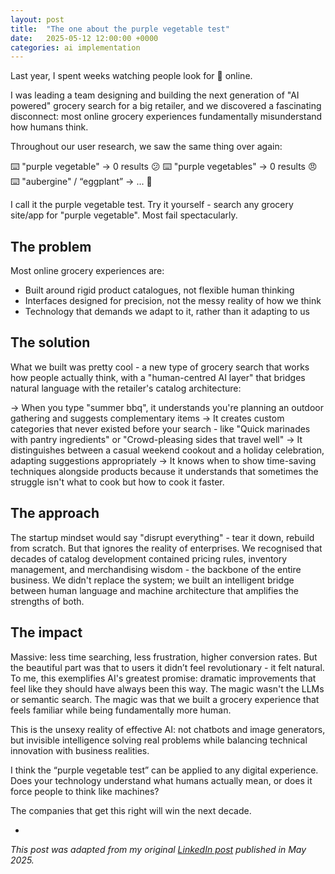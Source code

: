 ```yaml
---
layout: post
title:  "The one about the purple vegetable test"
date:   2025-05-12 12:00:00 +0000
categories: ai implementation
---
```


Last year, I spent weeks watching people look for 🍆 online.

I was leading a team designing and building the next generation of "AI powered" grocery search for a big retailer, and we discovered a fascinating disconnect: most online grocery experiences fundamentally misunderstand how humans think.

Throughout our user research, we saw the same thing over again:

⌨️ "purple vegetable" → 0 results 😕
⌨️ "purple vegetables" → 0 results 😠
⌨️ "aubergine" / “eggplant” → ... 🤔

I call it the purple vegetable test. Try it yourself - search any grocery site/app for "purple vegetable". Most fail spectacularly.

## The problem

Most online grocery experiences are:
* Built around rigid product catalogues, not flexible human thinking
* Interfaces designed for precision, not the messy reality of how we think
* Technology that demands we adapt to it, rather than it adapting to us

## The solution

What we built was pretty cool - a new type of grocery search that works how people actually think, with a "human-centred AI layer" that bridges natural language with the retailer's catalog architecture:

→ When you type "summer bbq", it understands you're planning an outdoor gathering and suggests complementary items 
→ It creates custom categories that never existed before your search - like "Quick marinades with pantry ingredients" or "Crowd-pleasing sides that travel well"
→ It distinguishes between a casual weekend cookout and a holiday celebration, adapting suggestions appropriately
→ It knows when to show time-saving techniques alongside products because it understands that sometimes the struggle isn't what to cook but how to cook it faster.

## The approach

The startup mindset would say "disrupt everything" - tear it down, rebuild from scratch. But that ignores the reality of enterprises. We recognised that decades of catalog development contained pricing rules, inventory management, and merchandising wisdom - the backbone of the entire business. We didn't replace the system; we built an intelligent bridge between human language and machine architecture that amplifies the strengths of both.

## The impact

Massive: less time searching, less frustration, higher conversion rates. But the beautiful part was that to users it didn’t feel revolutionary - it felt natural. To me, this exemplifies AI's greatest promise: dramatic improvements that feel like they should have always been this way. The magic wasn't the LLMs or semantic search. The magic was that we built a grocery experience that feels familiar while being fundamentally more human.

This is the unsexy reality of effective AI: not chatbots and image generators, but invisible intelligence solving real problems while balancing technical innovation with business realities.

I think the “purple vegetable test” can be applied to any digital experience. Does your technology understand what humans actually mean, or does it force people to think like machines? 

The companies that get this right will win the next decade.

-

_This post was adapted from my original [LinkedIn post][li-link] published in May 2025._

[li-link]: https://www.linkedin.com/feed/update/urn:li:activity:7327614784466530304/